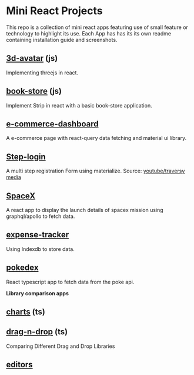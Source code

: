 # Mini React Projects
This repo is a collection of mini react apps featuring use of small feature or technology to highlight its use.
Each App has has its its own readme containing installation guide and screenshots.

## [3d-avatar](./3d-avatar/) (js)
Implementing threejs in react.

## [book-store](/book-store/) (js)
Implement Strip in react with a basic book-store application.

## [e-commerce-dashboard](/e-commerce-dashboard/)
A e-commerce page with react-query data fetching and material ui library.

## [Step-login](./step-login)
A multi step registration Form using materialize.
Source: [youtube/traversy media](https://www.youtube.com/watch?v=zT62eVxShsY)

## [SpaceX](./spacex)
A react app to display the launch details of spacex mission using graphql/apollo to fetch data.

## [expense-tracker](/expense-tracker/)
Using Indexdb to store data.

## [pokedex](/pokedex/)
React typescript app to fetch data from the poke api.

**Library comparison apps**
## [charts](./charts/) (ts)

## [drag-n-drop](./drag-n-drop/) (ts)
Comparing Different Drag and Drop Libraries

## [editors](./editors/)


